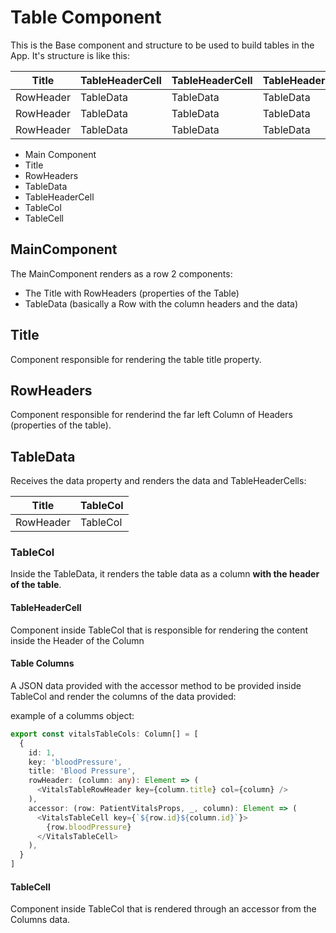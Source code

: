 # Table Component
This is the Base component and structure to be used to build tables in the App.
It's structure is like this:

|Title|TableHeaderCell|TableHeaderCell|TableHeaderCell|TableHeaderCell|
|---|---|---|---|---|
|RowHeader|TableData|TableData|TableData|TableData|
|RowHeader|TableData|TableData|TableData|TableData|
|RowHeader|TableData|TableData|TableData|TableData|

- Main Component
- Title
- RowHeaders
- TableData
- TableHeaderCell
- TableCol
- TableCell

##  MainComponent
The MainComponent renders as a row 2 components:

- The Title with RowHeaders (properties of the Table)
- TableData (basically a Row with the column headers and the data)

## Title
Component responsible for rendering the table title property.

## RowHeaders
Component responsible for renderind the far left Column of Headers (properties of the table).

## TableData
Receives the data property and renders the data and TableHeaderCells:

|Title|TableCol|
|---|---|
|RowHeader|TableCol|

### TableCol
Inside the TableData, it renders the table data as a column <strong> with the header of the table</strong>.

 #### TableHeaderCell
 Component inside TableCol that is responsible for rendering the content inside the Header of the Column


#### Table Columns
A JSON data provided with the accessor method to be provided inside TableCol and render the columns of the data provided:

example of a columms object:
```ts
export const vitalsTableCols: Column[] = [
  {
    id: 1,
    key: 'bloodPressure',
    title: 'Blood Pressure',
    rowHeader: (column: any): Element => (
      <VitalsTableRowHeader key={column.title} col={column} />
    ),
    accessor: (row: PatientVitalsProps, _, column): Element => (
      <VitalsTableCell key={`${row.id}${column.id}`}>
        {row.bloodPressure}
      </VitalsTableCell>
    ),
  }
]
```

 #### TableCell 
Component inside TableCol that is rendered through an accessor from the Columns data.